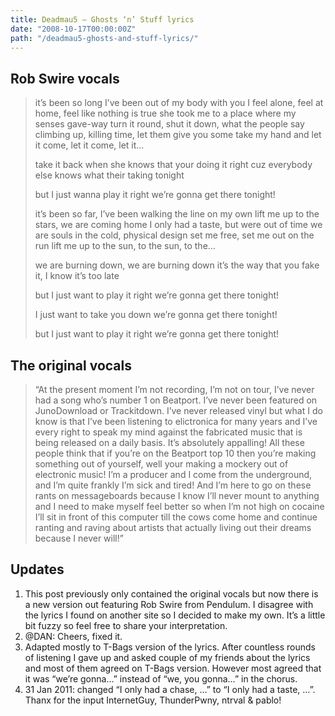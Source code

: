 ```yaml
---
title: Deadmau5 – Ghosts ‘n’ Stuff lyrics
date: "2008-10-17T00:00:00Z"
path: "/deadmau5-ghosts-and-stuff-lyrics/"
---
```


## Rob Swire vocals

<!-- Todo: format better. Markdown blockquotes doesn't respect line breaks as expected -->
> it’s been so long I’ve been out of my body with you
> I feel alone, feel at home, feel like nothing is true
> she took me to a place where my senses gave-way
> turn it round, shut it down, what the people say
> climbing up, killing time, let them give you some
> take my hand and let it come, let it come, let it…
>
> take it back when she knows that your doing it right
> cuz everybody else knows what their taking tonight
>
> but I just wanna play it right
> we’re gonna get there tonight!
>
> it’s been so far, I’ve been walking the line on my own
> lift me up to the stars, we are coming home
> I only had a taste, but were out of time
> we are souls in the cold, physical design
> set me free, set me out on the run
> lift me up to the sun, to the sun, to the…
>
> we are burning down, we are burning down
> it’s the way that you fake it, I know it’s too late
>
> but I just want to play it right
> we’re gonna get there tonight!
>
> I just want to take you down
> we’re gonna get there tonight!
>
> but I just want to play it right
> we’re gonna get there tonight!


## The original vocals

> “At the present moment I’m not recording, I’m not on tour, I’ve never had a song who’s number 1
on Beatport. I’ve never been featured on JunoDownload or Trackitdown. I’ve never released vinyl but
what I do know is that I’ve been listening to elictronica for many years and I’ve every right to
speak my mind against the fabricated music that is being released on a daily basis. It’s absolutely
appalling! All these people think that if you’re on the Beatport top 10 then you’re making
something out of yourself, well your making a mockery out of electronic music! I’m a producer and I
come from the underground, and I’m quite frankly I’m sick and tired! And I’m here to go on these
rants on messageboards because I know I’ll never mount to anything and I need to make myself feel
better so when I’m not high on cocaine I’ll sit in front of this computer till the cows come home
and continue ranting and raving about artists that actually living out their dreams because I never
will!”

<!-- He did it again. Lovely face melter! Btw, Deadmau5 playing in Iceland 19. dec 2008 (and he
pwned the place)! -->

## Updates
1. This post previously only contained the original vocals but now there is a new version out
featuring Rob Swire from Pendulum. I disagree with the lyrics I found on another site so I decided
to make my own. It’s a little bit fuzzy so feel free to share your interpretation.
2. @DAN: Cheers, fixed it.
3. Adapted mostly to T-Bags version of the lyrics. After countless rounds of listening I gave up
and asked couple of my friends about the lyrics and most of them agreed on T-Bags version. However
most agreed that it was “we’re gonna…” instead of “we, you gonna…” in the chorus.
4. 31 Jan 2011: changed “I only had a chase, …” to “I only had a taste, …”. Thanx for the input
InternetGuy, ThunderPwny, ntrval & pablo!